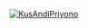 [![KusAndiPriyono](https://circleci.com/gh/KusAndiPriyono/JetNewsApp.svg?style=shield)](https://circleci.com/gh/KusAndiPriyono/JetNewsApp1)

